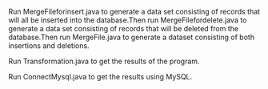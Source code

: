 Run MergeFileforinsert.java to generate a data set consisting of records that will all be inserted into the database.Then run MergeFilefordelete.java to generate a data set consisting of records that will be deleted from the database.Then run MergeFile.java to generate a dataset consisting of both insertions and deletions.

Run Transformation.java to get the results of the program.

Run ConnectMysql.java to get the results using MySQL.
